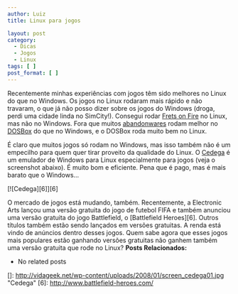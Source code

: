 ```yaml
---
author: Luiz
title: Linux para jogos

layout: post
category:
  - Dicas
  - Jogos
  - Linux
tags: [ ]
post_format: [ ]
---
```

Recentemente minhas experiências com jogos têm sido melhores no Linux do que no Windows. Os jogos no Linux rodaram mais rápido e não travaram, o que já não posso dizer sobre os jogos do Windows (droga, perdi uma cidade linda no SimCity!). Consegui rodar [Frets on Fire][1] no Linux, mas não no Windows. Fora que muitos [abandonwares][2] rodam melhor no [DOSBox][3] do que no Windows, e o DOSBox roda muito bem no Linux.

É claro que muitos jogos só rodam no Windows, mas isso também não é um empecilho para quem quer tirar proveito da qualidade do Linux. O [Cedega][4] é um emulador de Windows para Linux especialmente para jogos (veja o screenshot abaixo). É muito bom e eficiente. Pena que é pago, mas é mais barato que o Windows…

[![Cedega][6]][6]

O mercado de jogos está mudando, também. Recentemente, a Electronic Arts lançou uma versão gratuita do jogo de futebol FIFA e também anunciou uma versão gratuita do jogo Battlefield, o [Battlefield Heroes][6]. Outros títulos também estão sendo lançados em versões gratuitas. A renda está vindo de anúncios dentro desses jogos. Quem sabe agora que esses jogos mais populares estão ganhando versões gratuitas não ganhem também uma versão gratuita que rode no Linux? 
**Posts Relacionados:** 
*   No related posts












 [1]: http://fretsonfire.sourceforge.net/
 [2]: http://vidageek.net/2007/05/17/abandonware/
 [3]: http://www.dosbox.com/
 [4]: http://www.transgaming.com/products/cedega/
 []: http://vidageek.net/wp-content/uploads/2008/01/screen_cedega01.jpg "Cedega"
 [6]: http://www.battlefield-heroes.com/





